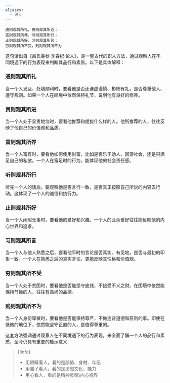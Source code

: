 ```yaml
---
aliases:
  - 识人
---
```

```ad-abstract
通则观其所礼，贵则观其所近；
富则观其所养，听则观其所行；
止则观其所好，习则观其所言；
穷则观其所不受，贱则观其所不为
```

这句话出自《吕氏春秋·季春纪·论人》，是一套古代的识人方法，通过观察人在不同境遇下的行为表现来判断其品行和素质。以下是具体解释：
### 通则观其所礼

当一个人发达、处境顺利时，要看他是否还谦虚谨慎、彬彬有礼，是否尊重他人、遵守规则。如果一个人在顺境中依然保持礼节，说明他有良好的修养。
### 贵则观其所进

当一个人处于显贵地位时，要看他推荐和提拔什么样的人。他所推荐的人，往往反映了他自己的价值观和品质。
### 富则观其所养

当一个人富有时，要看他如何使用财富，比如是否乐于助人、回馈社会，还是只满足自己的私欲。一个人在富足时的行为，能体现他的社会责任感。
### 听则观其所行

听完一个人的话后，要观察他是否言行一致，是否真正按照自己所说的内容去行动。这体现了一个人的诚信和执行力。
### 止则观其所好

当一个人闲暇无事时，要看他的爱好和兴趣。一个人的业余爱好往往能反映他的内心世界和追求。
### 习则观其所言

当一个人与他人熟悉之后，要看他平时的言论是否真实、有见地，是否与最初的印象一致。一个人在熟悉之后的真实言论，更能反映其性格和价值观。
### 穷则观其所不受

当一个人处于贫困时，要看他是否能坚守底线，不接受不义之财。在困境中依然能保持节操的人，往往有高尚的品德。
### 贱则观其所不为

当一个人身份卑微时，要看他是否能保持尊严，不做违背道德和原则的事。即使在低微的地位下，依然能坚守正直的人，是值得尊重的。

这套方法强调通过观察人在不同境遇下的行为表现，来全面了解一个人的品行和素质，至今仍具有重要的启示意义

> [!info] 
> - 用眼睛看人，看的是颜值、身材、年纪
> - 用脑子看人，看的是思想文化、能力
> - 用心看人，看的是精神灵魂\内心境界

